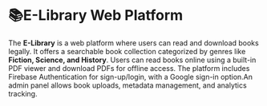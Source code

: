 # 📚E-Library Web Platform


The **E-Library** is a web platform where users can read and download books legally. It offers a searchable book collection categorized by genres like **Fiction, Science, and History**. Users can read books online using a built-in PDF viewer and download PDFs for offline access. The platform includes Firebase Authentication for sign-up/login, with a Google sign-in option.An admin panel allows book uploads, metadata management, and analytics tracking. 